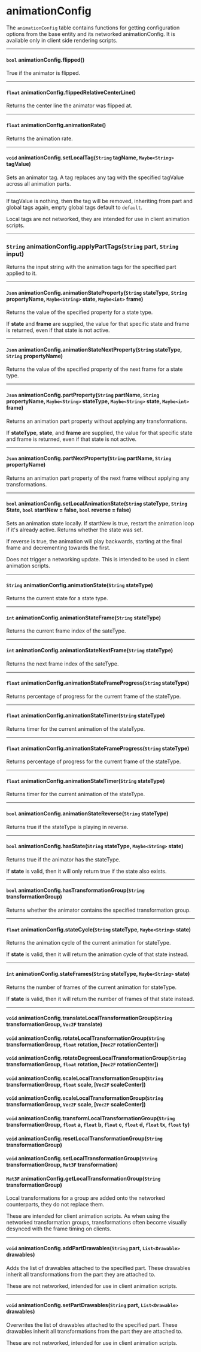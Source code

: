 # animationConfig

The `animationConfig` table contains functions for getting configuration options from the base entity and its networked animationConfig. It is available only in client side rendering scripts.

---

#### `bool` animationConfig.flipped()
True if the animator is flipped.

---

#### `float` animationConfig.flippedRelativeCenterLine()
Returns the center line the animator was flipped at.

---

#### `float` animationConfig.animationRate()
Returns the animation rate.

---

#### `void` animationConfig.setLocalTag(`String` tagName, `Maybe<String>` tagValue)

Sets an animator tag. A tag replaces any tag <tagName> with the specified tagValue across all animation parts.

---

If tagValue is nothing, then the tag will be removed, inheriting from part and global tags again, empty global tags default to `default`.

Local tags are not networked, they are intended for use in client animation scripts.

---

### `String` animationConfig.applyPartTags(`String` part, `String` input)

Returns the input string with the animation tags for the specified part applied to it.

---

#### `Json` animationConfig.animationStateProperty(`String` stateType, `String` propertyName, `Maybe<String>` state, `Maybe<int>` frame)

Returns the value of the specified property for a state type.

If **state** and **frame** are supplied, the value for that specific state and frame is returned, even if that state is not active.

---

#### `Json` animationConfig.animationStateNextProperty(`String` stateType, `String` propertyName)

Returns the value of the specified property of the next frame for a state type.

---

#### `Json` animationConfig.partProperty(`String` partName, `String` propertyName, `Maybe<String>` stateType, `Maybe<String>` state, `Maybe<int>` frame)

Returns an animation part property without applying any transformations.

If **stateType**, **state**, and **frame** are supplied, the value for that specific state and frame is returned, even if that state is not active.

---

#### `Json` animationConfig.partNextProperty(`String` partName, `String` propertyName)

Returns an animation part property of the next frame without applying any transformations.

---

#### `bool` animationConfig.setLocalAnimationState(`String` stateType, `String` State, `bool` startNew = false, `bool` reverse = false)

Sets an animation state locally. If startNew is true, restart the animation loop if it's already active. Returns whether the state was set.

If reverse is true, the animation will play backwards, starting at the final frame and decrementing towards the first.

Does not trigger a networking update. This is intended to be used in client animation scripts.

---

#### `String` animationConfig.animationState(`String` stateType)

Returns the current state for a state type.

---

#### `int` animationConfig.animationStateFrame(`String` stateType)

Returns the current frame index of the sateType.

---

#### `int` animationConfig.animationStateNextFrame(`String` stateType)

Returns the next frame index of the sateType.

---

#### `float` animationConfig.animationStateFrameProgress(`String` stateType)

Returns percentage of progress for the current frame of the stateType.

---

#### `float` animationConfig.animationStateTimer(`String` stateType)

Returns timer for the current animation of the stateType.

---

#### `float` animationConfig.animationStateFrameProgress(`String` stateType)

Returns percentage of progress for the current frame of the stateType.

---

#### `float` animationConfig.animationStateTimer(`String` stateType)

Returns timer for the current animation of the stateType.

---

#### `bool` animationConfig.animationStateReverse(`String` stateType)

Returns true if the stateType is playing in reverse.

---

#### `bool` animationConfig.hasState(`String` stateType, `Maybe<String>` state)

Returns true if the animator has the stateType.

If **state** is valid, then it will only return true if the state also exists.

---

#### `bool` animationConfig.hasTransformationGroup(`String` transformationGroup)

Returns whether the animator contains the specified transformation group.

---

#### `float` animationConfig.stateCycle(`String` stateType, `Maybe<String>` state)

Returns the animation cycle of the current animation for stateType.

If **state** is valid, then it will return the animation cycle of that state instead.

---

#### `int` animationConfig.stateFrames(`String` stateType, `Maybe<String>` state)

Returns the number of frames of the current animation for stateType.

If **state** is valid, then it will return the number of frames of that state instead.

---

#### `void` animationConfig.translateLocalTransformationGroup(`String` transformationGroup, `Vec2F` translate)
#### `void` animationConfig.rotateLocalTransformationGroup(`String` transformationGroup, `float` rotation, [`Vec2F` rotationCenter])
#### `void` animationConfig.rotateDegreesLocalTransformationGroup(`String` transformationGroup, `float` rotation, [`Vec2F` rotationCenter])
#### `void` animationConfig.scaleLocalTransformationGroup(`String` transformationGroup, `float` scale, [`Vec2F` scaleCenter])
#### `void` animationConfig.scaleLocalTransformationGroup(`String` transformationGroup, `Vec2F` scale, [`Vec2F` scaleCenter])
#### `void` animationConfig.transformLocalTransformationGroup(`String` transformationGroup, `float` a, `float` b, `float` c, `float` d, `float` tx, `float` ty)
#### `void` animationConfig.resetLocalTransformationGroup(`String` transformationGroup)
#### `void` animationConfig.setLocalTransformationGroup(`String` transformationGroup, `Mat3F` transformation)
#### `Mat3F` animationConfig.getLocalTransformationGroup(`String` transformationGroup)

Local transformations for a group are added onto the networked counterparts, they do not replace them.

These are intended for client animation scripts. As when using the networked transformation groups, transformations often become visually desynced with the frame timing on clients.

---

#### `void` animationConfig.addPartDrawables(`String` part, `List<Drawable>` drawables)

Adds the list of drawables attached to the specified part. These drawables inherit all transformations from the part they are attached to.

These are not networked, intended for use in client animation scripts.

---

#### `void` animationConfig.setPartDrawables(`String` part, `List<Drawable>` drawables)

Overwrites the list of drawables attached to the specified part. These drawables inherit all transformations from the part they are attached to.

These are not networked, intended for use in client animation scripts.
